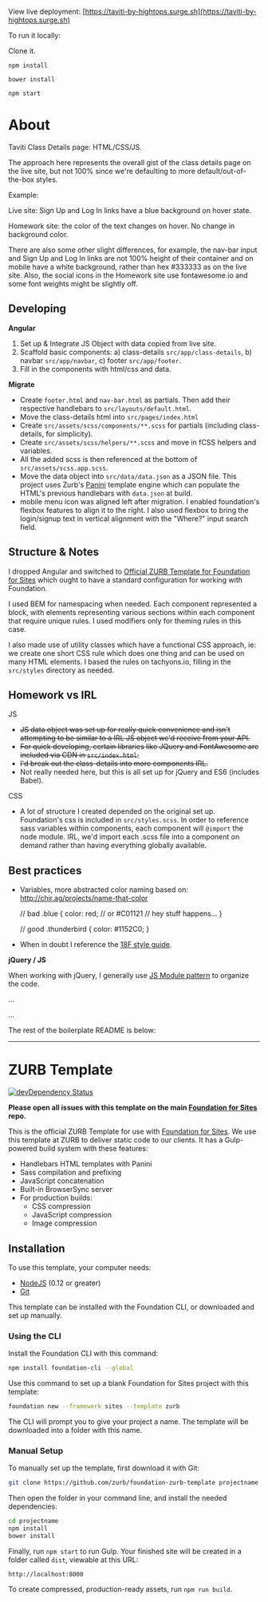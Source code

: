 View live deployment: [https://taviti-by-hightops.surge.sh](https://taviti-by-hightops.surge.sh)

To run it locally:

Clone it.

`npm install`

`bower install`

`npm start`


# About

Taviti Class Details page: HTML/CSS/JS.

The approach here represents the overall gist of the class details page on the live site, but not 100% since we're defaulting to more default/out-of-the-box styles.

Example:

Live site: Sign Up and Log In links have a blue background on hover state.

Homework site: the color of the text changes on hover. No change in background color.

There are also some other slight differences, for example, the nav-bar input and Sign Up and Log In links are not 100% height of their container and on mobile have a white background, rather than hex #333333 as on the live site. Also, the social icons in the Homework site use fontawesome.io and some font weights might be slightly off.

## Developing

**Angular**

1. Set up & Integrate JS Object with data copied from live site.  
2. Scaffold basic components: a) class-details `src/app/class-details`, b) navbar `src/app/navbar`, c) footer `src/app/footer`.
3. Fill in the components with html/css and data.

**Migrate**

* Create `footer.html` and `nav-bar.html` as partials. Then add their respective handlebars to `src/layouts/default.html`.
* Move the class-details html into `src/pages/index.html`
* Create `src/assets/scss/components/**.scss` for partials (including class-details, for simplicity).
* Create `src/assets/scss/helpers/**.scss` and move in fCSS helpers and variables.
* All the added scss is then referenced at the bottom of `src/assets/scss.app.scss`.
* Move the data object into `src/data/data.json` as a JSON file. This project uses Zurb's [Panini](https://github.com/zurb/panini) template engine which can populate the HTML's previous handlebars with `data.json` at build.
* mobile menu icon was aligned left after migration. I enabled foundation's flexbox features to align it to the right. I also used flexbox to bring the login/signup text in vertical alignment with the "Where?" input search field.

## Structure & Notes

I dropped Angular and switched to [Official ZURB Template for Foundation for Sites](https://github.com/zurb/foundation-zurb-template) which ought to have a standard configuration for working with Foundation.

I used BEM for namespacing when needed. Each component represented a block, with elements representing various sections within each component that require unique rules. I used modifiers only for theming rules in this case.

I also made use of utility classes which have a functional CSS approach, ie: we create one short CSS rule which does one thing and can be used on many HTML elements. I based the rules on tachyons.io, filling in the `src/styles` directory as needed.

## Homework vs IRL

JS

* ~~JS data object was set up for really quick convenience and isn't attempting to be similar to a IRL JS object we'd receive from your API.~~
* ~~For quick developing, certain libraries like JQuery and FontAwesome are included via CDN in `src/index.html`.~~
* ~~I'd break out the class-details into more components IRL.~~
* Not really needed here, but this is all set up for jQuery and ES6 (includes Babel).

CSS

* A lot of structure I created depended on the original set up. Foundation's css is included in `src/styles.scss`. In order to reference sass variables within components, each component will `@import` the node module. IRL, we'd import each .scss file into a component on demand rather than having everything globally available.

## Best practices

* Variables, more abstracted color naming based on: http://chir.ag/projects/name-that-color

	// bad
	.blue {
	  color: red; // or #C01121
	  // hey stuff happens...
	}

	// good
	.thunderbird {
	  color: #1152C0;
	}

* When in doubt I reference the [18F style guide](https://pages.18f.gov/frontend/#css).

**jQuery / JS**

When working with jQuery, I generally use [JS Module pattern](https://css-tricks.com/how-do-you-structure-javascript-the-module-pattern-edition/) to organize the code.

...

...

The rest of the boilerplate README is below:

---

# ZURB Template

[![devDependency Status](https://david-dm.org/zurb/foundation-zurb-template/dev-status.svg)](https://david-dm.org/zurb/foundation-zurb-template#info=devDependencies)

**Please open all issues with this template on the main [Foundation for Sites](https://github.com/zurb/foundation-sites/issues) repo.**

This is the official ZURB Template for use with [Foundation for Sites](http://foundation.zurb.com/sites). We use this template at ZURB to deliver static code to our clients. It has a Gulp-powered build system with these features:

- Handlebars HTML templates with Panini
- Sass compilation and prefixing
- JavaScript concatenation
- Built-in BrowserSync server
- For production builds:
  - CSS compression
  - JavaScript compression
  - Image compression

## Installation

To use this template, your computer needs:

- [NodeJS](https://nodejs.org/en/) (0.12 or greater)
- [Git](https://git-scm.com/)

This template can be installed with the Foundation CLI, or downloaded and set up manually.

### Using the CLI

Install the Foundation CLI with this command:

```bash
npm install foundation-cli --global
```

Use this command to set up a blank Foundation for Sites project with this template:

```bash
foundation new --framework sites --template zurb
```

The CLI will prompt you to give your project a name. The template will be downloaded into a folder with this name.

### Manual Setup

To manually set up the template, first download it with Git:

```bash
git clone https://github.com/zurb/foundation-zurb-template projectname
```

Then open the folder in your command line, and install the needed dependencies:

```bash
cd projectname
npm install
bower install
```

Finally, run `npm start` to run Gulp. Your finished site will be created in a folder called `dist`, viewable at this URL:

```
http://localhost:8000
```

To create compressed, production-ready assets, run `npm run build`.
